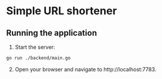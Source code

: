 # Simple URL shortener

## Running the application
1. Start the server:
```sh
go run ./backend/main.go
```
2. Open your browser and navigate to http://localhost:7783.
